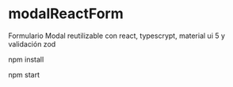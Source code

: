 # modalReactForm
Formulario Modal reutilizable con react, typescrypt, material ui 5 y validación zod

npm install

npm start
